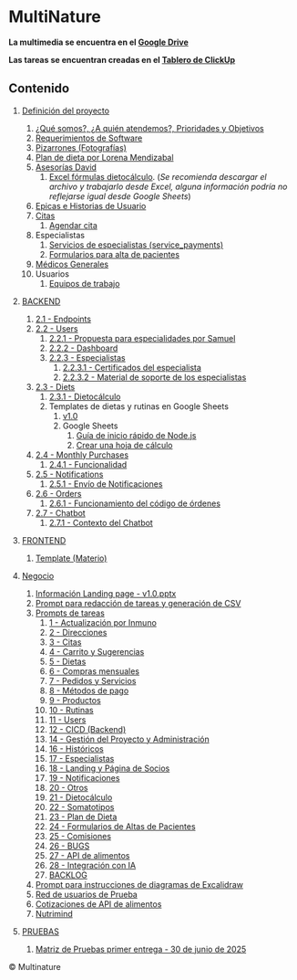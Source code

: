 # MultiNature

**La multimedia se encuentra en el [Google Drive](https://drive.google.com/drive/folders/1cwJvfCM1wVJkn_u9QfFUjZUTU_ccIsdU?hl=es)**

**Las tareas se encuentran creadas en el [Tablero de ClickUp](https://app.clickup.com/9011834369/v/o/5-90115276863-28?pr=90113420950)**

## Contenido

1. [Definición del proyecto](1.%20Definicion%20del%20proyecto/README.md)

   1. [¿Qué somos?, ¿A quién atendemos?, Prioridades y Objetivos](./1.%20Definicion%20del%20proyecto/nosotros/nosotros.md)
   2. [Requerimientos de Software](https://docs.google.com/document/d/1RmOMpKeZ9XW2bLhkbv60YhoURoQoVh6NG7p35GC2HfY/edit?tab=t.0#heading=h.ch0ua7wmgt2e)
   3. [Pizarrones (Fotografías)](https://drive.google.com/drive/folders/1xzSU2FvYMJ0FUUQ61IK06SSVKvtlDxv4?hl=es)
   4. [Plan de dieta por Lorena Mendizabal](https://drive.google.com/drive/folders/1xo10DQko5NIA4IcDTyH213Qk4CWEk86f?hl=es)
   5. [Asesorías David](https://drive.google.com/drive/folders/1XLMn-3zAtnoJp-h9YuRxb90oBlFK3Xw3?hl=es)
      1. [Excel fórmulas dietocálculo](https://docs.google.com/spreadsheets/d/1s78fjfSze-kaOj6Tkxzc-PolM9R1wRvm/edit?gid=622333526#gid=622333526).
         (_Se recomienda descargar el archivo y trabajarlo desde Excel, alguna información podría no reflejarse igual desde Google Sheets_)
   6. [Epicas e Historias de Usuario](./1.%20Definicion%20del%20proyecto/epics&UserStories.png)
   7. [Citas](./1.%20Definicion%20del%20proyecto/citas.md)
      1. [Agendar cita](./1.%20Definicion%20del%20proyecto/agendarCita.png)
   8. Especialistas
      1. [Servicios de especialistas (service_payments)](./1.%20Definicion%20del%20proyecto/specialists/servicios.png)
      2. [Formularios para alta de pacientes](./1.%20Definicion%20del%20proyecto/specialists/formulariosAltaPacientes.md)
   9. [Médicos Generales](./1.%20Definicion%20del%20proyecto/medicosGenerales.md)
   10. Usuarios
       1. [Equipos de trabajo](./1.%20Definicion%20del%20proyecto/users/teamworks.md)

2. [BACKEND](./2.%20BACKEND/README.md)

   1. [2.1 - Endpoints](./2.%20BACKEND/2.1-endpoints/)
   2. [2.2 - Users](./2.%20BACKEND/2.2-users/)
      1. [2.2.1 - Propuesta para especialidades por Samuel](./2.%20BACKEND/2.2-users/2.2.1-proposal-for-specialties.md)
      2. [2.2.2 - Dashboard](./2.%20BACKEND/2.2-users/2.2.2-dashboard.md)
      3. [2.2.3 - Especialistas](./2.%20BACKEND/2.2-users/2.2.3-specialists/)
         1. [2.2.3.1 - Certificados del especialista](./2.%20BACKEND/2.2-users/2.2.3-specialists/2.2.3.1-certificates.md)
         2. [2.2.3.2 - Material de soporte de los especialistas](./2.%20BACKEND/2.2-users/2.2.3-specialists/2.2.3.2-support-material.md)
   3. [2.3 - Diets](./2.%20BACKEND/2.3-diets/)
      1. [2.3.1 - Dietocálculo](./2.%20BACKEND/2.3-diets/2.3.1-diet-calculation.md)
      2. Templates de dietas y rutinas en Google Sheets
         1. [v1.0](https://drive.google.com/drive/folders/1k8ewAPPuL3iLdtA_D-K657mLd6s_fZ8F?hl=es)
         2. Google Sheets
            1. [Guía de inicio rápido de Node.js](https://developers.google.com/sheets/api/quickstart/nodejs?hl=es_419)
            2. [Crear una hoja de cálculo](https://developers.google.com/sheets/api/guides/create?hl=es_419)
   4. [2.4 - Monthly Purchases](./2.%20BACKEND/2.4-monthly-purchases/)
      1. [2.4.1 - Funcionalidad](./2.%20BACKEND/2.4-monthly-purchases/2.4.1-monthly-purchase-logic.md)
   5. [2.5 - Notifications](./2.%20BACKEND/2.5-notifications/)
      1. [2.5.1 - Envío de Notificaciones](./2.%20BACKEND/2.5-notifications/2.5.1-send-notifications.md)
   6. [2.6 - Orders](./2.%20BACKEND/2.6-orders/)
      1. [2.6.1 - Funcionamiento del código de órdenes](./2.%20BACKEND/2.6-orders/2.6.1-orders-patterns.md)
   7. [2.7 - Chatbot](./2.%20BACKEND/2.7-chatbot/)
      1. [2.7.1 - Contexto del Chatbot](./2.%20BACKEND/2.7-chatbot/chatbotContext.md)

3. [FRONTEND](./3.%20FRONTEND/README.md)

   1. [Template (Materio)](https://drive.google.com/drive/folders/1s18xBtu_Lr_UXC78rAHNnpBERNfTjTBR)

4. [Negocio](./4.%20Negocio/README.md)

   1. [Información Landing page - v1.0.pptx](https://docs.google.com/presentation/d/1RVrquVY3e3JVPRQHY2QF3gE5zH37i3OD/edit?usp=drive_web&ouid=115463368008145921571&rtpof=true)
   2. [Prompt para redacción de tareas y generación de CSV](./4.%20Negocio/promptRedaccionDeTareas.md)
   3. [Prompts de tareas](./4.%20Negocio/promptsDeTareas/)
      1. [1 - Actualización por Inmuno](./4.%20Negocio/promptsDeTareas/1-actualizacion-por-inmuno.md)
      2. [2 - Direcciones](./4.%20Negocio/promptsDeTareas/2-direcciones.md)
      3. [3 - Citas](./4.%20Negocio/promptsDeTareas/3-citas.md)
      4. [4 - Carrito y Sugerencias](./4.%20Negocio/promptsDeTareas/4-carrito-y-sugerencias.md)
      5. [5 - Dietas](./4.%20Negocio/promptsDeTareas/5-dietas.md)
      6. [6 - Compras mensuales](./4.%20Negocio/promptsDeTareas/6-compras-mensuales.md)
      7. [7 - Pedidos y Servicios](./4.%20Negocio/promptsDeTareas/7-pedidos-y-servicios.md)
      8. [8 - Métodos de pago](./4.%20Negocio/promptsDeTareas/8-metodos-de-pago.md)
      9. [9 - Productos](./4.%20Negocio/promptsDeTareas/9-productos.md)
      10. [10 - Rutinas](./4.%20Negocio/promptsDeTareas/10-rutinas.md)
      11. [11 - Users](./4.%20Negocio/promptsDeTareas/11-users.md)
      12. [12 - CICD (Backend)](./4.%20Negocio/promptsDeTareas/12-cicd.md)
      13. [14 - Gestión del Proyecto y Administración](./4.%20Negocio/promptsDeTareas/14-gestion-del-proyecto-y-administracion.md)
      14. [16 - Históricos](./4.%20Negocio/promptsDeTareas/16-historicos.md)
      15. [17 - Especialistas](./4.%20Negocio/promptsDeTareas/17-especialistas.md)
      16. [18 - Landing y Página de Socios](./4.%20Negocio/promptsDeTareas/18-landing-y-pagina-de-socios.md)
      17. [19 - Notificaciones](./4.%20Negocio/promptsDeTareas/19-notificaciones.md)
      18. [20 - Otros](./4.%20Negocio/promptsDeTareas/20-otros.md)
      19. [21 - Dietocálculo](./4.%20Negocio/promptsDeTareas/21-dietocalculo.md)
      20. [22 - Somatotipos](./4.%20Negocio/promptsDeTareas/22-somatotipos.md)
      21. [23 - Plan de Dieta](./4.%20Negocio/promptsDeTareas/23-plan-de-dieta.md)
      22. [24 - Formularios de Altas de Pacientes](./4.%20Negocio/promptsDeTareas/24-formularios-de-altas-de-pacientes.md)
      23. [25 - Comisiones](./4.%20Negocio/promptsDeTareas/25-comisiones.md)
      24. [26 - BUGS](./4.%20Negocio/promptsDeTareas/26-bugs.md)
      25. [27 - API de alimentos](./4.%20Negocio/promptsDeTareas/27-api-de-alimentos.md)
      26. [28 - Integración con IA](./4.%20Negocio/promptsDeTareas/28-integracion-con-ia.md)
      27. [BACKLOG](./4.%20Negocio/promptsDeTareas/backlog.md)
   4. [Prompt para instrucciones de diagramas de Excalidraw](./4.%20Negocio/propmtDiagramasDeExcalidraw.md)
   5. [Red de usuarios de Prueba](./4.%20Negocio/redDeUsuariosDePrueba.png)
   6. [Cotizaciones de API de alimentos](https://docs.google.com/spreadsheets/d/1JeiPtQWeF2uLBE1RfwcXrMesc1mnqNiC7EC6lY87YIg/edit?gid=1883683087#gid=1883683087)
   7. [Nutrimind](https://www.nutrimind.net/page/software_de_nutricion_videos)

5. [PRUEBAS](./5.%20PRUEBAS/README.md)
   1. [Matriz de Pruebas primer entrega - 30 de junio de 2025](./5.%20PRUEBAS/5.1.%20primerEntrega-2025.06.30.md)

© Multinature
